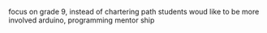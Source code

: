 focus on grade 9, instead of chartering path
students woud like to be more involved
 arduino, programming mentor ship 
 